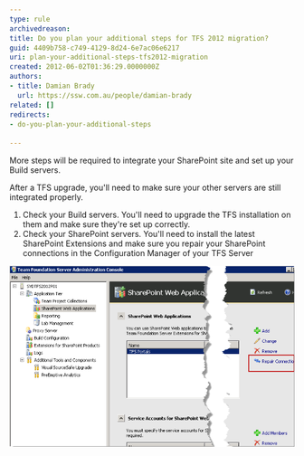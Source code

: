 ```yaml
---
type: rule
archivedreason: 
title: Do you plan your additional steps for TFS 2012 migration?
guid: 4409b758-c749-4129-8d24-6e7ac06e6217
uri: plan-your-additional-steps-tfs2012-migration
created: 2012-06-02T01:36:29.0000000Z
authors:
- title: Damian Brady
  url: https://ssw.com.au/people/damian-brady
related: []
redirects:
- do-you-plan-your-additional-steps

---
```


More steps will be required to integrate your SharePoint site and set up your Build servers. 

<!--endintro-->

After a TFS upgrade, you'll need to make sure your other servers are still integrated properly.

1. Check your Build servers. You'll need to upgrade the TFS installation on them and make sure they're set up correctly.
2. Check your SharePoint servers. You'll need to install the latest SharePoint Extensions and make sure you repair your SharePoint connections in the Configuration Manager of your TFS Server

![](sharepoint_repair.png)
